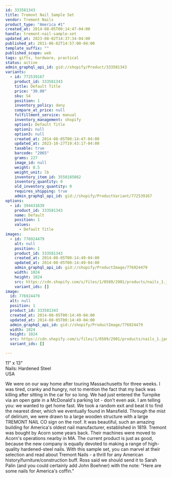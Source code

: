 ```yaml
---
id: 333581343
title: Tremont Nail Sample Set
vendor: Tremont Nails
product_type: "America #1"
created_at: 2014-08-05T00:14:47-04:00
handle: tremont-nail-sample-set
updated_at: 2023-08-02T14:37:34-04:00
published_at: 2011-06-02T14:57:00-04:00
template_suffix: ""
published_scope: web
tags: gifts, hardware, practical
status: active
admin_graphql_api_id: gid://shopify/Product/333581343
variants:
  - id: 772539167
    product_id: 333581343
    title: Default Title
    price: "30.00"
    sku: S4
    position: 1
    inventory_policy: deny
    compare_at_price: null
    fulfillment_service: manual
    inventory_management: shopify
    option1: Default Title
    option2: null
    option3: null
    created_at: 2014-08-05T00:14:47-04:00
    updated_at: 2023-10-27T19:43:17-04:00
    taxable: true
    barcode: "2065"
    grams: 227
    image_id: null
    weight: 0.5
    weight_unit: lb
    inventory_item_id: 3550185862
    inventory_quantity: 0
    old_inventory_quantity: 0
    requires_shipping: true
    admin_graphql_api_id: gid://shopify/ProductVariant/772539167
options:
  - id: 394431639
    product_id: 333581343
    name: Default
    position: 1
    values:
      - Default Title
images:
  - id: 776924479
    alt: null
    position: 1
    product_id: 333581343
    created_at: 2014-08-05T00:14:49-04:00
    updated_at: 2014-08-05T00:14:49-04:00
    admin_graphql_api_id: gid://shopify/ProductImage/776924479
    width: 1024
    height: 1024
    src: https://cdn.shopify.com/s/files/1/0589/2901/products/nails_1.jpeg?v=1407212089
    variant_ids: []
image:
  id: 776924479
  alt: null
  position: 1
  product_id: 333581343
  created_at: 2014-08-05T00:14:49-04:00
  updated_at: 2014-08-05T00:14:49-04:00
  admin_graphql_api_id: gid://shopify/ProductImage/776924479
  width: 1024
  height: 1024
  src: https://cdn.shopify.com/s/files/1/0589/2901/products/nails_1.jpeg?v=1407212089
  variant_ids: []

---
```


11" x 13"  
Nails: Hardened Steel  
USA

We were on our way home after touring Massachusetts for three weeks. I was tired, cranky and hungry, not to mention the fact that my back was killing after sitting in the car for so long. We had just entered the Turnpike via an open gate in a McDonald's parking lot - don't even ask. I am telling you: we wanted to get home fast. We took a random exit and beat it to find the nearest diner, which we eventually found in Mansfield. Through the mist of delirium, we were drawn to a large wooden structure with a large TREMONT NAIL CO sign on the roof. It was beautiful, such an amazing building for America's oldest nail manufacturer, established in 1819. Tremont was bought by Acorn some years back. Their machines were moved to Acorn's operations nearby in MA. The current product is just as good, because the new company is equally devoted to making a range of high-quality hardened-steel nails. With this sample set, you can marvel at their selection and read about Tremont Nails - a thrill for any American history/furniture/construction buff. Ross said we should send it to Sarah Palin (and you could certainly add John Boehner) with the note: "Here are some nails for America's coffin."